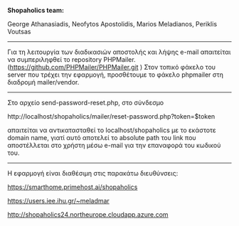 **Shopaholics team:**

George Athanasiadis, 
Neofytos Apostolidis, 
Marios Meladianos, 
Periklis Voutsas


***
Για τη λειτουργία των διαδικασιών αποστολής και λήψης e-mail απαιτείται να συμπεριληφθεί το repository PHPMailer. (https://github.com/PHPMailer/PHPMailer.git )
Στον τοπικό φάκελο του server που τρέχει την εφαρμογή, προσθέτουμε το φάκελο phpmailer στη διαδρομή mailer/vendor.
***

Στο αρχείο send-password-reset.php, στο σύνδεσμο 

http://localhost/shopaholics/mailer/reset-password.php?token=$token 
	
απαιτείται να αντικατασταθεί το localhost/shopaholics με το εκάστοτε domain name, γιατί αυτό αποτελεί το absolute path του link που αποστέλλεται στο χρήστη μέσω e-mail για την επαναφορά του κωδικού του.

***
Η εφαρμογή είναι διαθέσιμη στις παρακάτω διευθύνσεις:

https://smarthome.primehost.ai/shopaholics

https://users.iee.ihu.gr/~meladmar

http://shopaholics24.northeurope.cloudapp.azure.com


